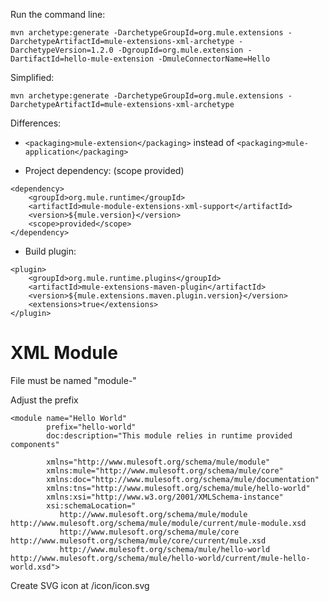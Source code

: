 Run the command line:

```
mvn archetype:generate -DarchetypeGroupId=org.mule.extensions -DarchetypeArtifactId=mule-extensions-xml-archetype -DarchetypeVersion=1.2.0 -DgroupId=org.mule.extension -DartifactId=hello-mule-extension -DmuleConnectorName=Hello
```

Simplified:

```
mvn archetype:generate -DarchetypeGroupId=org.mule.extensions -DarchetypeArtifactId=mule-extensions-xml-archetype
```

Differences:
- `<packaging>mule-extension</packaging>` instead of `<packaging>mule-application</packaging>`

- Project dependency: (scope provided)

```
<dependency>
    <groupId>org.mule.runtime</groupId>
    <artifactId>mule-module-extensions-xml-support</artifactId>
    <version>${mule.version}</version>
    <scope>provided</scope>
</dependency>
```

- Build plugin:

```
<plugin>
    <groupId>org.mule.runtime.plugins</groupId>
    <artifactId>mule-extensions-maven-plugin</artifactId>
    <version>${mule.extensions.maven.plugin.version}</version>
    <extensions>true</extensions>
</plugin>
```

# XML Module #

File must be named "module-"

Adjust the prefix

```
<module name="Hello World"
        prefix="hello-world"
        doc:description="This module relies in runtime provided components"

        xmlns="http://www.mulesoft.org/schema/mule/module"
        xmlns:mule="http://www.mulesoft.org/schema/mule/core"
        xmlns:doc="http://www.mulesoft.org/schema/mule/documentation"
        xmlns:tns="http://www.mulesoft.org/schema/mule/hello-world"
        xmlns:xsi="http://www.w3.org/2001/XMLSchema-instance"
        xsi:schemaLocation="
           http://www.mulesoft.org/schema/mule/module http://www.mulesoft.org/schema/mule/module/current/mule-module.xsd
           http://www.mulesoft.org/schema/mule/core http://www.mulesoft.org/schema/mule/core/current/mule.xsd
           http://www.mulesoft.org/schema/mule/hello-world http://www.mulesoft.org/schema/mule/hello-world/current/mule-hello-world.xsd">
```

Create SVG icon at /icon/icon.svg

